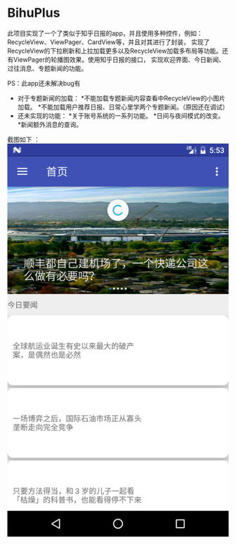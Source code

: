 # BihuPlus
此项目实现了一个了类似于知乎日报的app，并且使用多种控件，例如：RecycleView、ViewPager、CardView等，并且对其进行了封装，
实现了RecycleView的下拉刷新和上拉加载更多以及RecycleView加载多布局等功能。还有ViewPager的轮播图效果。使用知乎日报的接口，
实现欢迎界面、今日新闻、过往消息、专题新闻的功能。

PS：此app还未解决bug有
* 对于专题新闻的加载：
 *不能加载专题新闻内容查看中RecycleView的小图片加载。
 *不能加载用户推荐日报、日常心里学两个专题新闻。（原因还在调试）
* 还未实现的功能：
 *关于账号系统的一系列功能。
 *日间与夜间模式的改变。
 *新闻额外消息的查询。
 
截图如下 ：![截图](https://github.com/lusen8/BihuPlus/blob/master/app/src/main/res/mipmap-hdpi/Screenshot_1487929419.png)
